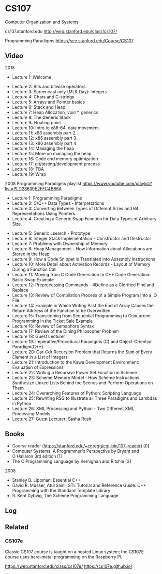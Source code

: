 CS107
=====

Computer Organization and Systems

cs107.stanford.edu
http://web.stanford.edu/class/cs107/

Programming Paradigms
https://see.stanford.edu/Course/CS107

## Video
2018
+ Lecture 1: Welcome
- Lecture 2: Bits and bitwise operators 
- Lecture 3: Screencast only (MLK Day): Integers
- Lecture 4: Chars and C-strings
- Lecture 5: Arrays and Pointer basics                                    
- Lecture 6: Stack and Heap
- Lecture 7: Heap Allocation, void \*, generics
- Lecture 8: The Generic Stack
- Lecture 9: Floating point
- Lecture 10: Intro to x86-64, data movement
- Lecture 11: x86 assembly part 2.
- Lecture 12: x86 assembly part 3
- Lecture 13: x86 assembly part 4
- Lecture 14: Managing the heap
- Lecture 15: More on managing the heap
- Lecture 16: Code and memory optimization
- Lecture 17: git/testing/development process
- Lecture 18: TBA
- Lecture 19: Wrap

2008 Programming Paradigms playlist
https://www.youtube.com/playlist?list=PLD28639E2FFC4B86A

+ Lecture 1: Programming Paradigms
+ Lecture 2: C/C++ Data Types - Interpretations
+ Lecture 3: Converting Between Types of Different Sizes and Bit Representations Using Pointers
+ Lecture 4: Creating a Generic Swap Function for Data Types of Arbitrary Size
- Lecture 5: Generic Lsearch - Prototype
- Lecture 6: Integer Stack Implementation - Constructor and Destructor
- Lecture 7: Problems with Ownership of Memory
- Lecture 8: Heap Management - How Information about Allocations are Stored in the Heap
- Lecture 9: How a Code Snippet is Translated into Assembly Instructions
- Lecture 10: More Detail about Activation Records - Layout of Memory During a Function Call
- Lecture 11: Moving from C Code Generation to C++ Code Generation: Basic Swap Example
- Lecture 12: Preprocessing Commands - #Define as a Glorified Find and Replace
- Lecture 13: Review of Compilation Process of a Simple Program Into a .O File
- Lecture 14: Example in Which Writing Past the End of Array Causes the Return Address of the Function to be Overwritten
- Lecture 15: Transitioning from Sequential Programming to Concurrent Programming in the Ticket Sale Example
- Lecture 16: Review of Semaphore Syntax
- Lecture 17: Review of the Dining Philosopher Problem
- Lecture 18: Guest Lecturer
- Lecture 19: Imperative/Procedural Paradigms (C) and Object-Oriented Paradigm(C++)
- Lecture 20: Car-Cdr Recursion Problem that Returns the Sum of Every Element in a List of Integers
- Lecture 21: Introduction to the Kawa Development Environment: Evaluation of Expressions
- Lecture 22: Writing a Recursive Power Set Function in Scheme
- Lecture 23: Scheme Memory Model - How Scheme Instructions Synthesize Linked Lists Behind the Scenes and Perform Operations on Them
- Lecture 24: Overarching Features of Python: Scripting Language
- Lecture 25: Rewriting RSG to Illustrate all Three Paradigms and Lambdas in Python
- Lecture 26: XML Processing and Python - Two Different XML Processing Models
- Lecture 27: Guest Lecturer: Sasha Rush

## Books
- Course reader (https://stanford.edu/~cgregg/cgi-bin/107-reader)                   [0]
- Computer Systems: A Programmer's Perspective by Bryant and O'Hallaron 3rd edition [1]
- The C Programming Language by Kernighan and Ritchie                               [2]

2008
- Stanley B. Lippman, Essential C++
- David R. Musser, Atul Saini, STL Tutorial and Reference Guide: C++ Programming with the Standard Template Library
- R. Kent Dybvig, The Scheme Programming Language

## Log

## Related

### CS107e
Classic CS107 course is taught on a hosted Linux system; the CS107E course uses bare-metal
programming on the Raspberry Pi.

https://web.stanford.edu/class/cs107e/
https://cs107e.github.io/
